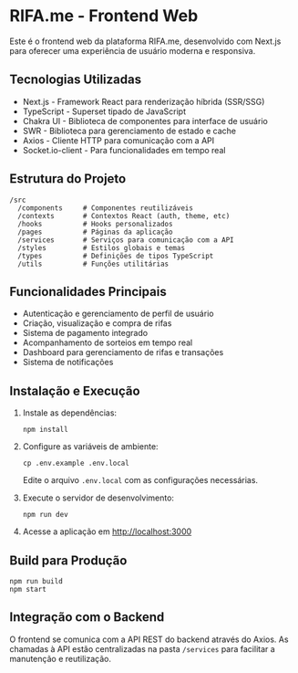 # RIFA.me - Frontend Web

Este é o frontend web da plataforma RIFA.me, desenvolvido com Next.js para oferecer uma experiência de usuário moderna e responsiva.

## Tecnologias Utilizadas

- Next.js - Framework React para renderização híbrida (SSR/SSG)
- TypeScript - Superset tipado de JavaScript
- Chakra UI - Biblioteca de componentes para interface de usuário
- SWR - Biblioteca para gerenciamento de estado e cache
- Axios - Cliente HTTP para comunicação com a API
- Socket.io-client - Para funcionalidades em tempo real

## Estrutura do Projeto

```
/src
  /components     # Componentes reutilizáveis
  /contexts       # Contextos React (auth, theme, etc)
  /hooks          # Hooks personalizados
  /pages          # Páginas da aplicação
  /services       # Serviços para comunicação com a API
  /styles         # Estilos globais e temas
  /types          # Definições de tipos TypeScript
  /utils          # Funções utilitárias
```

## Funcionalidades Principais

- Autenticação e gerenciamento de perfil de usuário
- Criação, visualização e compra de rifas
- Sistema de pagamento integrado
- Acompanhamento de sorteios em tempo real
- Dashboard para gerenciamento de rifas e transações
- Sistema de notificações

## Instalação e Execução

1. Instale as dependências:
   ```
   npm install
   ```

2. Configure as variáveis de ambiente:
   ```
   cp .env.example .env.local
   ```
   Edite o arquivo `.env.local` com as configurações necessárias.

3. Execute o servidor de desenvolvimento:
   ```
   npm run dev
   ```

4. Acesse a aplicação em [http://localhost:3000](http://localhost:3000)

## Build para Produção

```
npm run build
npm start
```

## Integração com o Backend

O frontend se comunica com a API REST do backend através do Axios. As chamadas à API estão centralizadas na pasta `/services` para facilitar a manutenção e reutilização.